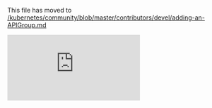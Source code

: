 This file has moved to [/kubernetes/community/blob/master/contributors/devel/adding-an-APIGroup.md](https://github.com/kubernetes/community/blob/master/contributors/devel/adding-an-APIGroup.md)


<!-- BEGIN MUNGE: GENERATED_ANALYTICS -->
[![Analytics](https://kubernetes-site.appspot.com/UA-36037335-10/GitHub/docs/devel/adding-an-APIGroup.md?pixel)]()
<!-- END MUNGE: GENERATED_ANALYTICS -->
